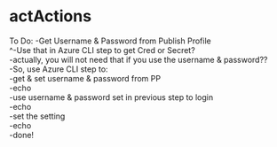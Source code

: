 # actActions

To Do:
-Get Username & Password from Publish Profile  
 ^-Use that in Azure CLI step to get Cred or Secret?  
   -actually, you will not need that if you use the username & password??  
   -So, use Azure CLI step to:  
 -get & set username & password from PP  
 -echo  
 -use username & password set in previous step to login  
 -echo  
 -set the setting  
 -echo  
 -done!  
